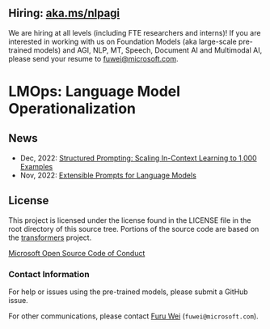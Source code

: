 ## Hiring: [aka.ms/nlpagi](https://aka.ms/nlpagi)
We are hiring at all levels (including FTE researchers and interns)! If you are interested in working with us on Foundation Models (aka large-scale pre-trained models) and AGI, NLP, MT, Speech, Document AI and Multimodal AI, please send your resume to <a href="mailto:fuwei@microsoft.com" class="x-hidden-focus">fuwei@microsoft.com</a>.

# LMOps: Language Model Operationalization



## News
- Dec, 2022: [Structured Prompting: Scaling In-Context Learning to 1,000 Examples](https://arxiv.org/abs/2212.00616)
- Nov, 2022: [Extensible Prompts for Language Models](https://arxiv.org/abs/2212.00616)


## License
This project is licensed under the license found in the LICENSE file in the root directory of this source tree.
Portions of the source code are based on the [transformers](https://github.com/huggingface/transformers) project.

[Microsoft Open Source Code of Conduct](https://opensource.microsoft.com/codeofconduct)

### Contact Information

For help or issues using the pre-trained models, please submit a GitHub issue.

For other communications, please contact [Furu Wei](http://gitnlp.org/) (`fuwei@microsoft.com`).
